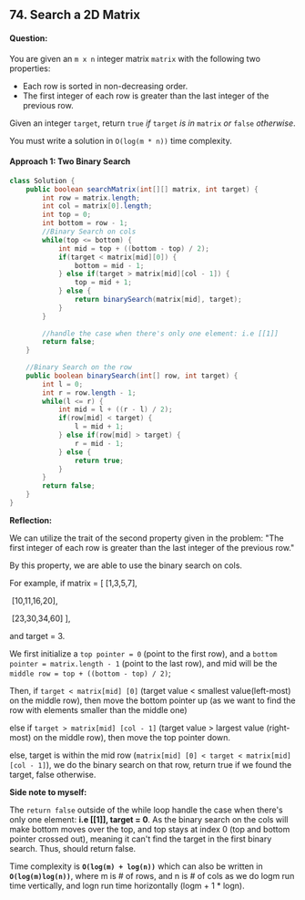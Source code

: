 ## 74. Search a 2D Matrix

#### Question:

You are given an `m x n` integer matrix `matrix` with the following two properties:

- Each row is sorted in non-decreasing order.
- The first integer of each row is greater than the last integer of the previous row.

Given an integer `target`, return `true` *if* `target` *is in* `matrix` *or* `false` *otherwise*.

You must write a solution in `O(log(m * n))` time complexity.



#### Approach 1: Two Binary Search

```java
class Solution {
    public boolean searchMatrix(int[][] matrix, int target) {
        int row = matrix.length;
        int col = matrix[0].length;
        int top = 0;
        int bottom = row - 1;
        //Binary Search on cols
        while(top <= bottom) {
            int mid = top + ((bottom - top) / 2);
            if(target < matrix[mid][0]) {
                bottom = mid - 1;
            } else if(target > matrix[mid][col - 1]) {
                top = mid + 1;
            } else {
                return binarySearch(matrix[mid], target);
            }
        }
      
      	//handle the case when there's only one element: i.e [[1]]
        return false;
    }
		
  	//Binary Search on the row
    public boolean binarySearch(int[] row, int target) {
        int l = 0;
        int r = row.length - 1;
        while(l <= r) {
            int mid = l + ((r - l) / 2);
            if(row[mid] < target) {
                l = mid + 1;
            } else if(row[mid] > target) {
                r = mid - 1;
            } else {
                return true;
            }
        }
        return false;
    }
}
```

**Reflection:**

We can utilize the trait of the second property given in the problem: "The first integer of each row is greater than the last integer of the previous row."

By this property, we are able to use the binary search on cols. 

For example, if matrix = [ [1,3,5,7],

​											[10,11,16,20],

​											[23,30,34,60] ], 

and target = 3.

We first initialize a `top pointer = 0` (point to the first row), and a `bottom pointer = matrix.length - 1` (point to the last row), and mid will be the `middle row = top + ((bottom - top) / 2)`;

Then, if `target < matrix[mid] [0]` (target value < smallest value(left-most) on the middle row), then move the bottom pointer up (as we want to find the row with elements smaller than the middle one)

else if `target > matrix[mid] [col - 1]` (target value > largest value (right-most) on the middle row), then move the top pointer down.

else, target is within the mid row (`matrix[mid] [0] < target < matrix[mid] [col - 1]`), we do the binary search on that row, return true if we found the target, false otherwise.

**Side note to myself:**

The `return false` outside of the while loop handle the case when there's only one element: **i.e [[1]], target = 0**. As the binary search on the cols will make bottom moves over the top, and top stays at index 0 (top and bottom pointer crossed out), meaning it can't find the target in the first binary search. Thus, should return false.

Time complexity is **`O(log(m) + log(n))`** which can also be written in **`O(log(m)log(n))`**, where m is # of rows, and n is # of cols as we do logm run time vertically, and logn run time horizontally (logm + 1 * logn).

